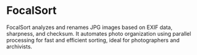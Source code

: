 # FocalSort

FocalSort analyzes and renames JPG images based on EXIF data, sharpness, and
checksum. It automates photo organization using parallel processing for fast
and efficient sorting, ideal for photographers and archivists.
